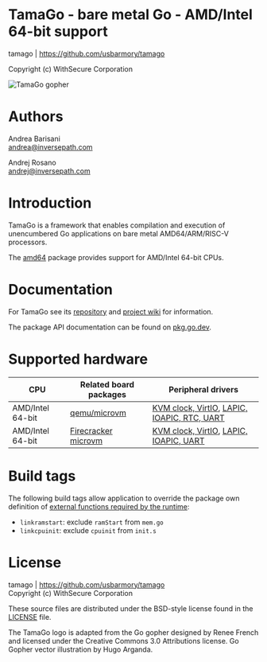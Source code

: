 TamaGo - bare metal Go - AMD/Intel 64-bit support
=================================================

tamago | https://github.com/usbarmory/tamago  

Copyright (c) WithSecure Corporation  

![TamaGo gopher](https://github.com/usbarmory/tamago/wiki/images/tamago.svg?sanitize=true)

Authors
=======

Andrea Barisani  
andrea@inversepath.com  

Andrej Rosano  
andrej@inversepath.com  

Introduction
============

TamaGo is a framework that enables compilation and execution of unencumbered Go
applications on bare metal AMD64/ARM/RISC-V processors.

The [amd64](https://github.com/usbarmory/tamago/tree/master/amd64) package
provides support for AMD/Intel 64-bit CPUs.

Documentation
=============

For TamaGo see its [repository](https://github.com/usbarmory/tamago) and
[project wiki](https://github.com/usbarmory/tamago/wiki) for information.

The package API documentation can be found on
[pkg.go.dev](https://pkg.go.dev/github.com/usbarmory/tamago).

Supported hardware
==================

| CPU              | Related board packages                                                                           | Peripheral drivers                                                                                                                                              |
|------------------|--------------------------------------------------------------------------------------------------|-----------------------------------------------------------------------------------------------------------------------------------------------------------------|
| AMD/Intel 64-bit | [qemu/microvm](https://github.com/usbarmory/tamago/tree/master/board/qemu/microvm)               | [KVM clock, VirtIO](https://github.com/usbarmory/tamago/tree/master/kvm), [LAPIC, IOAPIC, RTC, UART](https://github.com/usbarmory/tamago/blob/master/soc/intel) |
| AMD/Intel 64-bit | [Firecracker microvm](https://github.com/usbarmory/tamago/tree/master/board/firecracker/microvm) | [KVM clock, VirtIO](https://github.com/usbarmory/tamago/tree/master/kvm), [LAPIC, IOAPIC, UART](https://github.com/usbarmory/tamago/blob/master/soc/intel)      |

Build tags
==========

The following build tags allow application to override the package own definition of
[external functions required by the runtime](https://github.com/usbarmory/tamago/wiki/Internals#go-runtime-changes):

* `linkramstart`: exclude `ramStart` from `mem.go`
* `linkcpuinit`: exclude `cpuinit` from `init.s`

License
=======

tamago | https://github.com/usbarmory/tamago  
Copyright (c) WithSecure Corporation

These source files are distributed under the BSD-style license found in the
[LICENSE](https://github.com/usbarmory/tamago/blob/master/LICENSE) file.

The TamaGo logo is adapted from the Go gopher designed by Renee French and
licensed under the Creative Commons 3.0 Attributions license. Go Gopher vector
illustration by Hugo Arganda.
